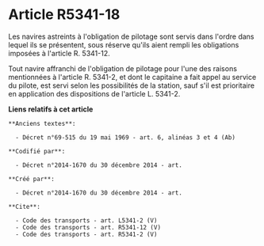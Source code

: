 # Article R5341-18

Les navires astreints à l'obligation de pilotage sont servis dans l'ordre dans lequel ils se présentent, sous réserve qu'ils
aient rempli les obligations imposées à l'article R. 5341-12. 

Tout navire affranchi de l'obligation de pilotage pour l'une des raisons mentionnées à l'article R. 5341-2, et dont le
capitaine a fait appel au service du pilote, est servi selon les possibilités de la station, sauf s'il est prioritaire en
application des dispositions de l'article L. 5341-2.

**Liens relatifs à cet article**

	**Anciens textes**:

	  - Décret n°69-515 du 19 mai 1969 - art. 6, alinéas 3 et 4 (Ab)

	**Codifié par**:

	  - Décret n°2014-1670 du 30 décembre 2014 - art.

	**Créé par**:

	  - Décret n°2014-1670 du 30 décembre 2014 - art.

	**Cite**:

	  - Code des transports - art. L5341-2 (V)
	  - Code des transports - art. R5341-12 (V)
	  - Code des transports - art. R5341-2 (V)
